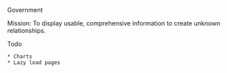 Government

Mission: To display usable, comprehensive information to create unknown relationships.

Todo

    * Charts
    * Lazy load pages
